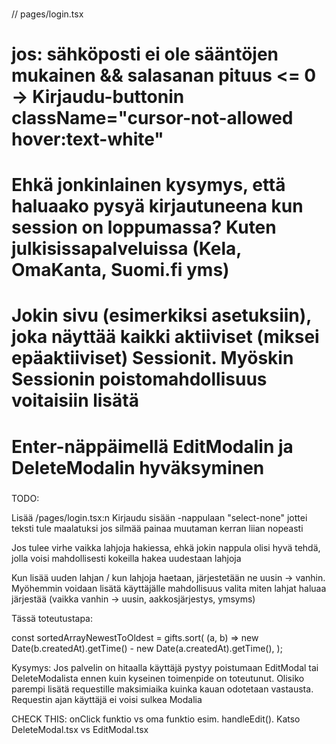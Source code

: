 ### <IDEOITA>

// pages/login.tsx

# jos: sähköposti ei ole sääntöjen mukainen && salasanan pituus <= 0 -> Kirjaudu-buttonin className="cursor-not-allowed hover:text-white"

# Ehkä jonkinlainen kysymys, että haluaako pysyä kirjautuneena kun session on loppumassa? Kuten julkisissapalveluissa (Kela, OmaKanta, Suomi.fi yms)

# Jokin sivu (esimerkiksi asetuksiin), joka näyttää kaikki aktiiviset (miksei epäaktiiviset) Sessionit. Myöskin Sessionin poistomahdollisuus voitaisiin lisätä

# Enter-näppäimellä EditModalin ja DeleteModalin hyväksyminen

### </IDEOITA>

TODO:

Lisää /pages/login.tsx:n Kirjaudu sisään -nappulaan "select-none" jottei teksti tule maalatuksi jos silmää painaa muutaman kerran liian nopeasti

Jos tulee virhe vaikka lahjoja hakiessa, ehkä jokin nappula olisi hyvä tehdä, jolla voisi mahdollisesti kokeilla hakea uudestaan lahjoja

Kun lisää uuden lahjan / kun lahjoja haetaan, järjestetään ne uusin -> vanhin. Myöhemmin voidaan lisätä käyttäjälle mahdollisuus valita miten lahjat haluaa järjestää (vaikka vanhin -> uusin, aakkosjärjestys, ymsyms)

Tässä toteutustapa:

const sortedArrayNewestToOldest = gifts.sort(
(a, b) =>
new Date(b.createdAt).getTime() - new Date(a.createdAt).getTime(),
);

Kysymys: Jos palvelin on hitaalla käyttäjä pystyy poistumaan EditModal tai DeleteModalista ennen kuin kyseinen toimenpide on toteutunut. Olisiko parempi lisätä requestille maksimiaika kuinka kauan odotetaan vastausta. Requestin ajan käyttäjä ei voisi sulkea Modalia

CHECK THIS: onClick funktio vs oma funktio esim. handleEdit(). Katso DeleteModal.tsx vs EditModal.tsx

